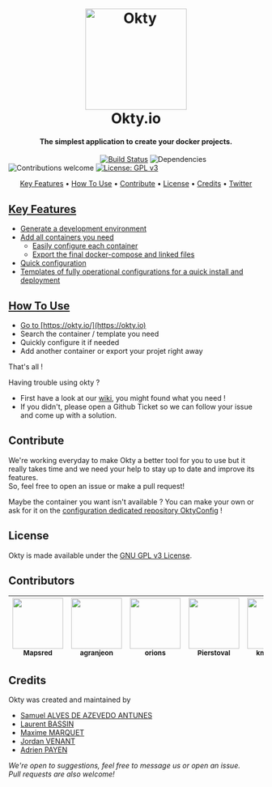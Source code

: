 
<h1 align="center">
  <a href="https://okty.io/">
    <img src="https://i.imgur.com/kN8SThu.png" alt="Okty" height="200">
  </a>
  <br>
  Okty.io
  <br>
</h1>

<h4 align="center">The simplest application to create your docker projects.</h4>

&nbsp;&nbsp;&nbsp;&nbsp;&nbsp;&nbsp;&nbsp;&nbsp;&nbsp;&nbsp;&nbsp;&nbsp;&nbsp;&nbsp;&nbsp;
&nbsp;&nbsp;&nbsp;&nbsp;&nbsp;&nbsp;&nbsp;&nbsp;&nbsp;&nbsp;&nbsp;&nbsp;&nbsp;&nbsp;&nbsp;
&nbsp;&nbsp;&nbsp;&nbsp;&nbsp;&nbsp;&nbsp;&nbsp;&nbsp;&nbsp;&nbsp;&nbsp;&nbsp;
[![Build Status](https://travis-ci.org/Okty-io/okty.svg?branch=master)](https://travis-ci.org/okty-io/okty) 
![Dependencies](https://david-dm.org/okty-io/okty.svg)
![Contributions welcome](https://img.shields.io/badge/contributions-welcome-lightgrey.svg)
[![License: GPL v3](https://img.shields.io/badge/License-GPL%20v3-blue.svg)](https://www.gnu.org/licenses/gpl-3.0)

<p align="center">
  <a href="#key-features">Key Features</a> •
  <a href="#how-to-use">How To Use</a> •
  <a href="#contribute">Contribute</a> •
  <a href="#license">License</a> •
  <a href="#credits">Credits</a> •
  <a href="https://twitter.com/OktyApp">Twitter
</p>


## Key Features

* Generate a development environment
* Add all containers you need
  - Easily configure each container
  - Export the final docker-compose and linked files
* Quick configuration  
* Templates of fully operational configurations for a quick install and deployment

## How To Use
- Go to [https://okty.io/](https://okty.io)
- Search the container / template you need
- Quickly configure it if needed
- Add another container or export your projet right away

That's all !  
  
Having trouble using okty ? 
- First have a look at our [wiki](https://github.com/Okty-io/okty/wiki), you might found what you need !  
- If you didn't, please open a Github Ticket so we can follow your issue and come up with a solution.

## Contribute

We're working everyday to make Okty a better tool for you to use but it really takes time and we need your help to stay up to date and improve its features.  
So, feel free to open an issue or make a pull request!  
  
Maybe the container you want isn't available ? 
You can make your own or ask for it on the [configuration dedicated repository OktyConfig](https://github.com/Okty-io/okty-config) !

## License
Okty is made available under the [GNU GPL v3 License](https://opensource.org/licenses/GPL-3.0).

## Contributors

| [<img src="https://avatars1.githubusercontent.com/u/13522273?s=460&v=4" width="100px;"/><br /><sub><b>Mapsred</b></sub>](https://github.com/Mapsred) | [<img src="https://avatars0.githubusercontent.com/u/17589926?s=460&v=4" width="100px;"/><br /><sub><b>agranjeon</b></sub>](https://github.com/agranjeon) | [<img src="https://avatars2.githubusercontent.com/u/734582?s=460&v=4" width="100px;"/><br /><sub><b>orions</b></sub>](https://github.com/orions) | [<img src="https://avatars0.githubusercontent.com/u/3369266?s=460&v=4" width="100px;"/><br /><sub><b>Pierstoval</b></sub>](https://github.com/Pierstoval) | [<img src="https://avatars0.githubusercontent.com/u/7290607?s=400&v=4" width="100px;"/><br /><sub><b>kmarques</b></sub>](https://github.com/kmarques)
| :---: | :---: | :---: | :---: | :---: |

## Credits
Okty was created and maintained by
- [Samuel ALVES DE AZEVEDO ANTUNES](https://github.com/NeverTwice)
- [Laurent BASSIN](https://github.com/lbassin)
- [Maxime MARQUET](https://github.com/x-Raz) 
- [Jordan VENANT](https://github.com/Kubenic) 
- [Adrien PAYEN](https://github.com/adrienpayen)

*We're open to suggestions, feel free to message us or open an issue.*  
*Pull requests are also welcome!*


